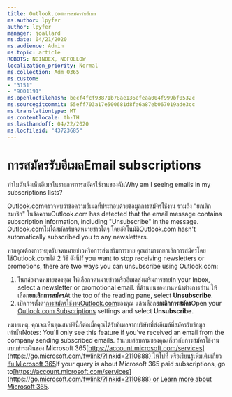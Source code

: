 ```yaml
---
title: Outlook.comการสมัครรับอีเมล
ms.author: lpyfer
author: lpyfer
manager: joallard
ms.date: 04/21/2020
ms.audience: Admin
ms.topic: article
ROBOTS: NOINDEX, NOFOLLOW
localization_priority: Normal
ms.collection: Adm_O365
ms.custom:
- "3151"
- "9001191"
ms.openlocfilehash: becf4fcf93871b78ae136efeaa004f999bf0532c
ms.sourcegitcommit: 55eff703a17e500681d8fa6a87eb067019ade3cc
ms.translationtype: MT
ms.contentlocale: th-TH
ms.lasthandoff: 04/22/2020
ms.locfileid: "43723685"
---
```

# <a name="email-subscriptions"></a><span data-ttu-id="87662-102">การสมัครรับอีเมล</span><span class="sxs-lookup"><span data-stu-id="87662-102">Email subscriptions</span></span>

<span data-ttu-id="87662-103">ทําไมฉันจึงเห็นอีเมลในรายการการสมัครใช้งานของฉัน</span><span class="sxs-lookup"><span data-stu-id="87662-103">Why am I seeing emails in my subscriptions lists?</span></span>

<span data-ttu-id="87662-104">Outlook.comตรวจพบว่าข้อความอีเมลที่ประกอบด้วยข้อมูลการสมัครใช้งาน รวมถึง "ยกเลิกสมาชิก" ในข้อความ</span><span class="sxs-lookup"><span data-stu-id="87662-104">Outlook.com has detected that the email message contains subscription information, including "Unsubscribe" in the message.</span></span> <span data-ttu-id="87662-105">Outlook.comไม่ได้สมัครรับจดหมายข่าวใดๆ โดยอัตโนมัติ</span><span class="sxs-lookup"><span data-stu-id="87662-105">Outlook.com hasn't automatically subscribed you to any newsletters.</span></span>

<span data-ttu-id="87662-106">หากคุณต้องการหยุดรับจดหมายข่าวหรือการส่งเสริมการขาย คุณสามารถยกเลิกการสมัครโดยใช้Outlook.comได้ 2 วิธี ดังนี้</span><span class="sxs-lookup"><span data-stu-id="87662-106">If you want to stop receiving newsletters or promotions, there are two ways you can unsubscribe using Outlook.com:</span></span>
1. <span data-ttu-id="87662-107">ในกล่องจดหมายของคุณ ให้เลือกจดหมายข่าวหรืออีเมลส่งเสริมการขาย</span><span class="sxs-lookup"><span data-stu-id="87662-107">In your Inbox, select a newsletter or promotional email.</span></span> <span data-ttu-id="87662-108">ที่ด้านบนของบานหน้าต่างการอ่าน ให้เลือก**ยกเลิกการสมัคร**</span><span class="sxs-lookup"><span data-stu-id="87662-108">At the top of the reading pane, select **Unsubscribe**.</span></span>
2. <span data-ttu-id="87662-109">เปิดการตั้งค่า[การสมัครใช้งานOutlook.com](https://go.microsoft.com/fwlink/?linkid=2110887)ของคุณ แล้วเลือก**ยกเลิกการสมัคร**</span><span class="sxs-lookup"><span data-stu-id="87662-109">Open your [Outlook.com Subscriptions](https://go.microsoft.com/fwlink/?linkid=2110887) settings and select **Unsubscribe**.</span></span>

<span data-ttu-id="87662-110">หมายเหตุ: คุณจะเห็นคุณสมบัตินี้ก็ต่อเมื่อคุณได้รับอีเมลจากบริษัทที่ส่งอีเมล์ที่สมัครรับข้อมูลเท่านั้น</span><span class="sxs-lookup"><span data-stu-id="87662-110">Notes: You'll only see this feature if you've received an email from the company sending subscribed emails.</span></span>
<span data-ttu-id="87662-111">ถ้าแบบสอบถามของคุณเกี่ยวกับการสมัครใช้งานแบบชําระเงินของ Microsoft 365[https://account.microsoft.com/services](https://go.microsoft.com/fwlink/?linkid=2110888) ให้ไปที่ หรือ[เรียนรู้เพิ่มเติมเกี่ยวกับ Microsoft 365](https://products.office.com/compare-all-microsoft-office-products?tab=1&WT.mc_id=PROD_OL-Web_Support_O365NewValue_Upgrade)</span><span class="sxs-lookup"><span data-stu-id="87662-111">If your query is about Microsoft 365 paid subscriptions, go to[https://account.microsoft.com/services](https://go.microsoft.com/fwlink/?linkid=2110888) or [Learn more about Microsoft 365](https://products.office.com/compare-all-microsoft-office-products?tab=1&WT.mc_id=PROD_OL-Web_Support_O365NewValue_Upgrade).</span></span>
  